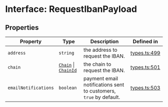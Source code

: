 # Interface: RequestIbanPayload

## Properties

| Property | Type | Description | Defined in |
| ------ | ------ | ------ | ------ |
| `address` | `string` | the address to request the IBAN. | [types.ts:499](https://github.com/monerium/js-monorepo/blob/main/packages/sdk/src/types.ts#L499) |
| `chain` | [`Chain`](/docs/packages/sdk/type-aliases/Chain.md) \| [`ChainId`](/docs/packages/sdk/type-aliases/ChainId.md) | the chain to request the IBAN. | [types.ts:501](https://github.com/monerium/js-monorepo/blob/main/packages/sdk/src/types.ts#L501) |
| `emailNotifications` | `boolean` | payment email notifications sent to customers, `true` by default. | [types.ts:503](https://github.com/monerium/js-monorepo/blob/main/packages/sdk/src/types.ts#L503) |
